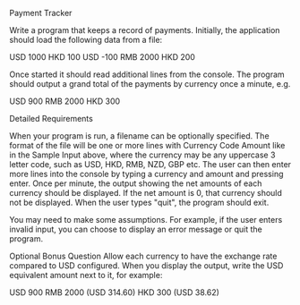 Payment Tracker

Write a program that keeps a record of payments.  Initially, the application should load the following data from a file:

USD 1000
HKD 100
USD -100
RMB 2000
HKD 200

Once started it should read additional lines from the console. The program should output a grand total of the payments by currency once a minute, e.g.

USD 900
RMB 2000
HKD 300

Detailed Requirements

When your program is run, a filename can be optionally specified. The format of the file will be one or more lines with Currency Code Amount like in the Sample Input above, where the currency may be any uppercase 3 letter code, such as USD, HKD, RMB, NZD, GBP etc. The user can then enter more lines into the console by typing a currency and amount and pressing enter. Once per minute, the output showing the net amounts of each currency should be displayed. If the net amount is 0, that currency should not be displayed. When the user types "quit", the program should exit.

You may need to make some assumptions. For example, if the user enters invalid input, you can choose to display an error message or quit the program.

Optional Bonus Question Allow each currency to have the exchange rate compared to USD configured. When you display the output, write the USD equivalent amount next to it, for example:

USD 900
RMB 2000 (USD 314.60)
HKD 300 (USD 38.62)
